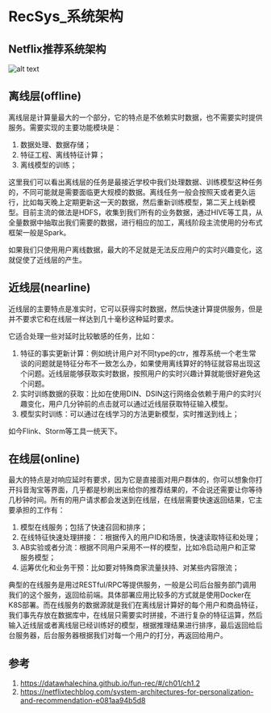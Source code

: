 # RecSys_系统架构


## Netflix推荐系统架构

![alt text](../系统架构/1.png)


## 离线层(offline)

离线层是计算量最大的一个部分，它的特点是不依赖实时数据，也不需要实时提供服务。需要实现的主要功能模块是：

1. 数据处理、数据存储；
2. 特征工程、离线特征计算；
3. 离线模型的训练；

这里我们可以看出离线层的任务是最接近学校中我们处理数据、训练模型这种任务的，不同可能就是需要面临更大规模的数据。离线任务一般会按照天或者更久运行，比如每天晚上定期更新这一天的数据，然后重新训练模型，第二天上线新模型。目前主流的做法是HDFS，收集到我们所有的业务数据，通过HIVE等工具，从全量数据中抽取出我们需要的数据，进行相应的加工，离线阶段主流使用的分布式框架一般是Spark。

如果我们只使用用户离线数据，最大的不足就是无法反应用户的实时兴趣变化，这就促使了近线层的产生。


## 近线层(nearline)

近线层的主要特点是准实时，它可以获得实时数据，然后快速计算提供服务，但是并不要求它和在线层一样达到几十毫秒这种延时要求。

它适合处理一些对延时比较敏感的任务，比如：
1. 特征的事实更新计算：例如统计用户对不同type的ctr，推荐系统一个老生常谈的问题就是特征分布不一致怎么办，如果使用离线算好的特征就容易出现这个问题。近线层能够获取实时数据，按照用户的实时兴趣计算就能很好避免这个问题。
2. 实时训练数据的获取：比如在使用DIN、DSIN这行网络会依赖于用户的实时兴趣变化，用户几分钟前的点击就可以通过近线层获取特征输入模型。
3. 模型实时训练：可以通过在线学习的方法更新模型，实时推送到线上；

如今Flink、Storm等工具一统天下。

## 在线层(online)

最大的特点是对响应延时有要求，因为它是直接面对用户群体的，你可以想象你打开抖音淘宝等界面，几乎都是秒刷出来给你的推荐结果的，不会说还需要让你等待几秒钟时间。所有的用户请求都会发送到在线层，在线层需要快速返回结果，它主要承担的工作有：

1. 模型在线服务；包括了快速召回和排序；
2. 在线特征快速处理拼接：：根据传入的用户ID和场景，快速读取特征和处理；
3. AB实验或者分流：根据不同用户采用不一样的模型，比如冷启动用户和正常服务模型；
4. 运筹优化和业务干预：比如要对特殊商家流量扶持、对某些内容限流；


典型的在线服务是用过RESTful/RPC等提供服务，一般是公司后台服务部门调用我们的这个服务，返回给前端。具体部署应用比较多的方式就是使用Docker在K8S部署。而在线服务的数据源就是我们在离线层计算好的每个用户和商品特征，我们事先存放在数据库中，在线层只需要实时拼接，不进行复杂的特征运算，然后输入近线层或者离线层已经训练好的模型，根据推理结果进行排序，最后返回给后台服务器，后台服务器根据我们对每一个用户的打分，再返回给用户。


## 参考
1. https://datawhalechina.github.io/fun-rec/#/ch01/ch1.2
2. https://netflixtechblog.com/system-architectures-for-personalization-and-recommendation-e081aa94b5d8


















